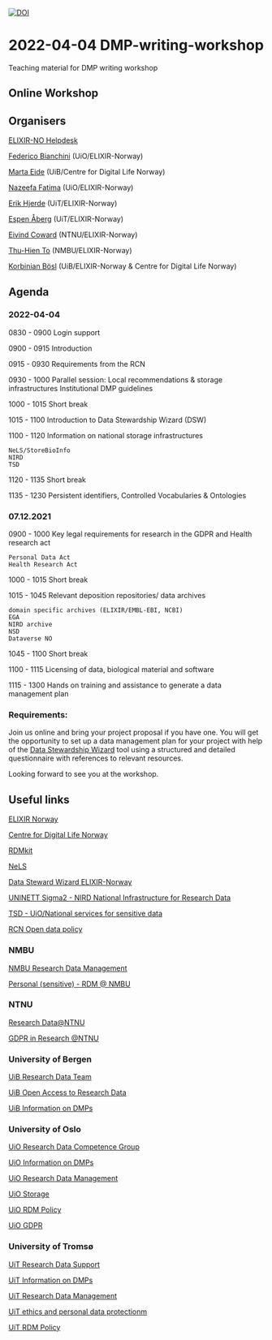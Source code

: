 [![DOI](https://zenodo.org/badge/DOI/10.5281/zenodo.3693710.svg)](https://doi.org/10.5281/zenodo.3693710)

2022-04-04 DMP-writing-workshop
======

Teaching material for DMP writing workshop

## Online Workshop

## Organisers

[ELIXIR-NO Helpdesk](https://elixir.no/helpdesk)

[Federico Bianchini](https://www.mn.uio.no/kjemi/english/people/aca/fredebi/) (UiO/ELIXIR-Norway)

[Marta Eide](https://www.uib.no/personer/Marta.Eide) (UiB/Centre for Digital Life Norway)

[Nazeefa Fatima](https://github.com/Nazeeefa) (UiO/ELIXIR-Norway) 

[Erik Hjerde](https://en.uit.no/ansatte/person?p_document_id=41977) (UiT/ELIXIR-Norway)

[Espen Åberg](https://uit.no/ansatte/espen.aberg) (UiT/ELIXIR-Norway)

[Eivind Coward](https://www.ntnu.edu/employees/eivind.coward) (NTNU/ELIXIR-Norway)

[Thu-Hien To](https://www.nmbu.no/ans/thu-hien.to) (NMBU/ELIXIR-Norway)

[Korbinian Bösl](https://www.uib.no/en/persons/Korbinian.B%C3%B6sl) (UiB/ELIXIR-Norway & Centre for Digital Life Norway)


## Agenda

### 2022-04-04

0830 - 0900 Login support

0900 - 0915 Introduction

0915 - 0930 Requirements from the RCN

0930 - 1000 Parallel session: Local recommendations & storage infrastructures Institutional DMP guidelines

1000 - 1015 Short break

1015 - 1100 Introduction to Data Stewardship Wizard (DSW)

1100 - 1120 Information on national storage infrastructures

    NeLS/StoreBioInfo
    NIRD
    TSD

1120 - 1135 Short break

1135 - 1230 Persistent identifiers, Controlled Vocabularies & Ontologies

 
### 07.12.2021

0900 - 1000 Key legal requirements for research in the GDPR and Health research act

    Personal Data Act
    Health Research Act

1000 - 1015 Short break

1015 - 1045 Relevant deposition repositories/ data archives


    domain specific archives (ELIXIR/EMBL-EBI, NCBI)
    EGA
    NIRD archive
    NSD
    Dataverse NO

1045 - 1100 Short break

1100 - 1115 Licensing of data, biological material and software

1115 - 1300 Hands on training and assistance to generate a data management plan

### Requirements:

Join us online and bring your project proposal if you have one. You will get the opportunity to set up a data management plan for your project with help of the [Data Stewardship Wizard](https://elixir-no.ds-wizard.org/) tool using a structured and detailed questionnaire with references to relevant resources.

Looking forward to see you at the workshop.

## Useful links

  [ELIXIR Norway](https://www.elixir-norway.org/)
  
  [Centre for Digital Life Norway](https://digitallifenorway.org/)
  
  [RDMkit](https://rdmkit.elixir-europe.org/) 
  
  [NeLS](https://nels-docs.readthedocs.io/en/latest/)
  
  [Data Steward Wizard ELIXIR-Norway](https://elixir-no.ds-wizard.org/)

  [UNINETT Sigma2 - NIRD National Infrastructure for Research Data](https://documentation.sigma2.no/storage/nird.html)
  
  [TSD - UiO/National services for sensitive data](https://www.uio.no/english/services/it/research/sensitive-data/index.html)
  
  [RCN Open data policy](https://www.forskningsradet.no/en/Adviser-research-policy/open-science/open-access-to-research-data/)


### NMBU
  
  [NMBU Research Data Management](https://www.nmbu.no/en/research/for_researchers/researchdata)
  
  [Personal (sensitive) - RDM @ NMBU](https://www.nmbu.no/en/research/for_researchers/researchdata/node/34780)
  
### NTNU
  
  [Research Data@NTNU](https://innsida.ntnu.no/researchdata)
  
  [GDPR in Research @NTNU](https://innsida.ntnu.no/wiki/-/wiki/English/Collection+of+personal+data+for+research+projects)
  
### University of Bergen

  [UiB Research Data Team](https://www.uib.no/en/ub/111372/open-research-data)

  [UiB Open Access to Research Data](https://www.uib.no/en/ub/111372/open-access-research-data)
  
  [UiB Information on DMPs](https://www.uib.no/en/ub/143694/data-management-plans)
    
### University of Oslo
  
  [UiO Research Data Competence Group](https://www.uio.no/english/for-employees/support/research/research-data-management/organisation/index.html)
  
  [UiO Information on DMPs](https://www.uio.no/english/for-employees/support/research/research-data-management/data-management-plan/)
  
  [UiO Research Data Management](https://www.uio.no/english/for-employees/support/research/research-data-management/)
  
  [UiO Storage](https://www.uio.no/english/for-employees/support/research/research-data-management/storage/index.html)
  
  [UiO RDM Policy](https://www.uio.no/english/for-employees/support/research/research-data-management/policies-and-guidelines/index.html)
  
  [UiO GDPR](https://www.uio.no/english/for-employees/support/privacy-dataprotection/research-at-uio.html)

### University of Tromsø

  [UiT Research Data Support](https://en.uit.no/forskning/art?p_document_id=548687)
  
  [UiT Information on DMPs](https://en.uit.no/forskning/art?p_document_id=548687#collapseThree)

  [UiT Research Data Management](https://en.uit.no/forskning/art?p_document_id=548687)
 
  [UiT ethics and personal data protectionm](https://en.uit.no/forskning/art?p_document_id=548687#collapseSix)
  
  [UiT RDM Policy](https://en.uit.no/forskning/art?p_document_id=548687#collapseTwo)
